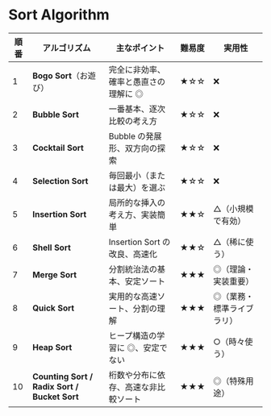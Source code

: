 # Sort Algorithm

| 順番 | アルゴリズム                                 | 主なポイント                         | 難易度 | 実用性                    |
| ---- | -------------------------------------------- | ------------------------------------ | ------ | ------------------------- |
| 1    | **Bogo Sort**（お遊び）                      | 完全に非効率、確率と愚直さの理解に ◎ | ★☆☆    | ❌                        |
| 2    | **Bubble Sort**                              | 一番基本、逐次比較の考え方           | ★☆☆    | ❌                        |
| 3    | **Cocktail Sort**                            | Bubble の発展形、双方向の探索        | ★☆☆    | ❌                        |
| 4    | **Selection Sort**                           | 毎回最小（または最大）を選ぶ         | ★☆☆    | ❌                        |
| 5    | **Insertion Sort**                           | 局所的な挿入の考え方、実装簡単       | ★★☆    | △（小規模で有効）         |
| 6    | **Shell Sort**                               | Insertion Sort の改良、高速化        | ★★☆    | △（稀に使う）             |
| 7    | **Merge Sort**                               | 分割統治法の基本、安定ソート         | ★★★    | ◎（理論・実装重要）       |
| 8    | **Quick Sort**                               | 実用的な高速ソート、分割の理解       | ★★★    | ◎（業務・標準ライブラリ） |
| 9    | **Heap Sort**                                | ヒープ構造の学習に ◎、安定でない     | ★★★    | ○（時々使う）             |
| 10   | **Counting Sort / Radix Sort / Bucket Sort** | 桁数や分布に依存、高速な非比較ソート | ★★★    | ◎（特殊用途）             |
